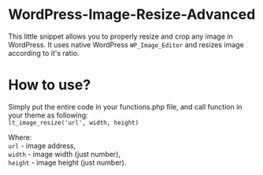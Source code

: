 # WordPress-Image-Resize-Advanced
This little snippet allows you to properly resize and crop any image in WordPress. It uses native WordPress `WP_Image_Editor` and resizes image according to it's ratio.

# How to use?
Simply put the entire code in your functions.php file, and call function in your theme as following:<br />
`lt_image_resize('url', width, height)`

Where:<br />
`url` - image address,<br />
`width` - image width (just number),<br />
`height` - image height (just number).<br />
